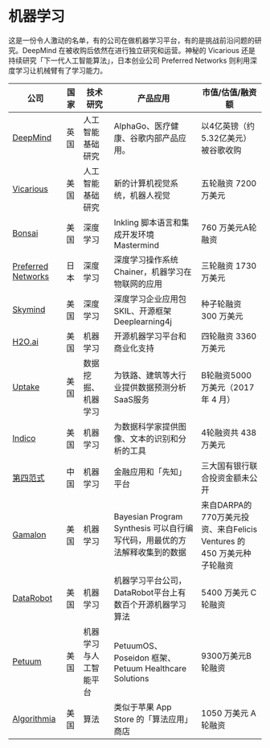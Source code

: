 # 机器学习

这是一份令人激动的名单，有的公司在做机器学习平台，有的是挑战前沿问题的研究。DeepMind 在被收购后依然在进行独立研究和运营。神秘的 Vicarious 还是持续研究「下一代人工智能算法」，日本创业公司 Preferred Networks 则利用深度学习让机械臂有了学习能力。

公司|国家|技术研究|产品应用|市值/估值/融资额
---|---|---|---|---
[DeepMind](https://deepmind.com/)|英国|人工智能基础研究|AlphaGo、医疗健康、谷歌内部产品应用。|以4亿英镑（约5.32亿美元）被谷歌收购
[Vicarious](http://www.vicarious.com/)|美国|人工智能基础研究|新的计算机视觉系统，机器人视觉|五轮融资 7200 万美元
[Bonsai](https://bons.ai)|美国|深度学习|Inkling 脚本语言和集成开发环境Mastermind| 760 万美元A轮融资
[Preferred Networks](https://www.preferred-networks.jp)|日本|深度学习|深度学习操作系统Chainer，机器学习在物联网的应用|三轮融资 1730 万美元
[Skymind](https://skymind.ai/)|美国|深度学习|深度学习企业应用包SKIL、开源框架Deeplearning4j|种子轮融资 300 万美元
[H2O.ai](http://www.h2o.ai/)|美国|机器学习|开源机器学习平台和商业化支持|四轮融资 3360 万美元
[Uptake](https://uptake.com/)|美国|数据挖掘、机器学习|为铁路、建筑等大行业提供数据预测分析SaaS服务|B轮融资5000万美元（2017 年 4 月）
[Indico](https://indico.io/)|美国|机器学习|为数据科学家提供图像、文本的识别和分析的工具|4轮融资共 438 万美元
[第四范式](https://www.4paradigm.com/)|中国|机器学习|金融应用和「先知」平台|三大国有银行联合投资金额未公开
[Gamalon](https://gamalon.com)|美国|机器学习|Bayesian Program Synthesis 可以自行编写代码，用最优的方法解释收集到的数据|来自DARPA的770万美元投资、来自Felicis Ventures 的 450 万美元种子轮融资
[DataRobot](https://www.datarobot.com/)|美国|机器学习|机器学习平台公司，DataRobot平台上有数百个开源机器学习算法|5400 万美元 C 轮融资
[Petuum](http://www.petuum.com/)|美国|机器学习与人工智能平台|PetuumOS、Poseidon 框架、Petuum Healthcare Solutions|9300万美元B轮融资
[Algorithmia](https://algorithmia.com/)|美国|算法|类似于苹果 App Store 的「算法应用」商店|1050 万美元 A 轮融资
